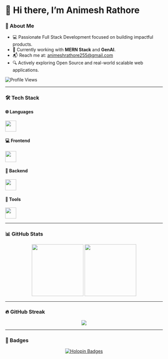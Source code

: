 # 👋 Hi there, I’m Animesh Rathore

### 🚀 About Me

- 💻 Passionate Full Stack Development focused on building impactful products.
- 🌱 Currently working with **MERN Stack** and **GenAI**.
- 📬 Reach me at: [animeshrathore255@gmail.com](mailto:animeshrathore255@gmail.com)
- 🔍 Actively exploring Open Source and real-world scalable web applications.

![Profile Views](https://komarev.com/ghpvc/?username=animesh156&color=ff69b4)

---

### 🛠️ Tech Stack

#### 🌐 Languages
<a href="https://skillicons.dev">
  <img src="https://skillicons.dev/icons?i=c,cpp,java" height="35" />
</a>

#### 💻 Frontend
<a href="https://skillicons.dev">
  <img src="https://skillicons.dev/icons?i=html,css,javascript,react,nextjs,redux,tailwindcss,bootstrap,daisyui" height="35" />
</a>

#### 🧠 Backend
<a href="https://skillicons.dev">
  <img src="https://skillicons.dev/icons?i=nodejs,express,mongodb,postgresql" height="35" />
</a>

#### 🔧 Tools
<a href="https://skillicons.dev">
  <img src="https://skillicons.dev/icons?i=git,vscode,postman" height="35" />
</a>

---

### 📊 GitHub Stats

<p align="center">
  <img src="https://github-readme-stats.vercel.app/api?username=animesh156&rank_icon=github&show_icons=true&theme=radical" height="165" />
  <img src="https://github-readme-stats.vercel.app/api/top-langs/?username=animesh156&layout=compact&theme=dracula" height="165" />
</p>

---

### 🔥 GitHub Streak

<p align="center">
  <img src="https://streak-stats.demolab.com?user=animesh156&theme=bear&hide_border=true&short_numbers=true" />
</p>

---

### 🏅 Badges

<p align="center">
  <a href="https://holopin.io/@animesh95">
    <img src="https://holopin.me/animesh95" alt="Holopin Badges" />
  </a>
</p>
